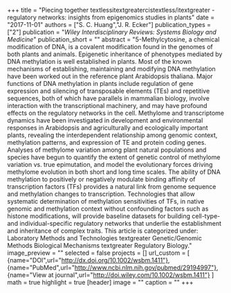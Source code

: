 +++
title = "Piecing together textlessitextgreatercistextless/itextgreater -regulatory networks: insights from epigenomics studies in plants"
date = "2017-11-01"
authors = ["S. C. Huang","J. R. Ecker"]
publication_types = ["2"]
publication = "_Wiley Interdisciplinary Reviews: Systems Biology and Medicine_"
publication_short = ""
abstract = "5-Methylcytosine, a chemical modification of DNA, is a covalent modification found in the genomes of both plants and animals. Epigenetic inheritance of phenotypes mediated by DNA methylation is well established in plants. Most of the known mechanisms of establishing, maintaining and modifying DNA methylation have been worked out in the reference plant Arabidopsis thaliana. Major functions of DNA methylation in plants include regulation of gene expression and silencing of transposable elements (TEs) and repetitive sequences, both of which have parallels in mammalian biology, involve interaction with the transcriptional machinery, and may have profound effects on the regulatory networks in the cell. Methylome and transcriptome dynamics have been investigated in development and environmental responses in Arabidopsis and agriculturally and ecologically important plants, revealing the interdependent relationship among genomic context, methylation patterns, and expression of TE and protein coding genes. Analyses of methylome variation among plant natural populations and species have begun to quantify the extent of genetic control of methylome variation vs. true epimutation, and model the evolutionary forces driving methylome evolution in both short and long time scales. The ability of DNA methylation to positively or negatively modulate binding affinity of transcription factors (TFs) provides a natural link from genome sequence and methylation changes to transcription. Technologies that allow systematic determination of methylation sensitivities of TFs, in native genomic and methylation context without confounding factors such as histone modifications, will provide baseline datasets for building cell-type- and individual-specific regulatory networks that underlie the establishment and inheritance of complex traits. This article is categorized under: Laboratory Methods and Technologies textgreater Genetic/Genomic Methods Biological Mechanisms textgreater Regulatory Biology."
image_preview = ""
selected = false
projects = []
url_custom = [ {name="DOI",url="http://dx.doi.org/10.1002/wsbm.1411"},
{name="PubMed",url="http://www.ncbi.nlm.nih.gov/pubmed/29194997"},
{name="View at journal",url="http://doi.wiley.com/10.1002/wsbm.1411"}
 ] 
math = true
highlight = true
[header]
image = ""
caption = ""
+++

